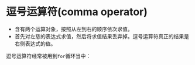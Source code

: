 # 逗号运算符(comma operator)
- 含有两个运算对象，按照从左到右的顺序依次求值。
- 首先对左慈的表达式求值，然后将求值结果丢弃掉。逗号运算符真正的结果是右侧表达式的值。

逗号运算符经常被用到`for`循环当中：
